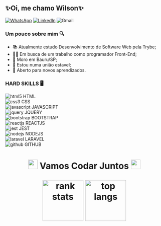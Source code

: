 ## ✨Oi, me chamo Wilson✨
[![WhatsApp](https://img.shields.io/badge/WhatsApp-25D366?style=for-the-badge&logo=whatsapp&logoColor=white)](https://api.whatsapp.com/send?phone=5514997223323&text=Olá%20Wilson,%20gostaria%20de%20conversar%20com%20você)
[![LinkedIn](https://img.shields.io/badge/linkedin-%230077B5.svg?style=for-the-badge&logo=linkedin&logoColor=white)](https://www.linkedin.com/in/wilson-salles-junior/)
![Gmail](https://img.shields.io/badge/Gmail-D14836?style=for-the-badge&logo=gmail&logoColor=white)
### Um pouco sobre mim 🔍
- 📚 Atualmente estudo Desenvolvimento de Software Web pela Trybe;
- 🧑‍💻 Em busca de um trabalho como programador Front-End;
- 🏡 Moro em Bauru/SP;
- 💞 Estou numa união estavel;
- 📖 Aberto para novos aprendizados.

### HARD SKILLS 🖥️

![html5](https://img.icons8.com/color/32/000000/html-5--v1.png) HTML \
![css3](https://img.icons8.com/color/32/000000/css3.png) CSS \
![javascript](https://img.icons8.com/color/32/000000/javascript--v1.png) JAVASCRIPT \
![jquery](https://img.icons8.com/ios-filled/32/000000/jquery.png) JQUERY \
![bootstrap](https://img.icons8.com/color/32/000000/bootstrap.png) BOOTSTRAP \
![reactjs](https://img.icons8.com/office/32/000000/react.png) REACTJS \
![jest](https://img.icons8.com/external-tal-revivo-shadow-tal-revivo/32/000000/external-jest-can-collect-code-coverage-information-from-entire-projects-logo-shadow-tal-revivo.png) JEST \
![nodejs](https://img.icons8.com/color/32/000000/nodejs.png) NODEJS \
![laravel](https://img.icons8.com/fluency/32/000000/laravel.png) LARAVEL \
![github](https://img.icons8.com/ios-filled/32/000000/github.png) GITHUB


<h1 align="center"> <img src="https://64.media.tumblr.com/11b9dfe8aaecf052067f5155bff24d0f/tumblr_n651cv1Nz41snc5kxo1_640.gifv" alt="estrela" width="30px"> Vamos Codar Juntos <img src="https://64.media.tumblr.com/11b9dfe8aaecf052067f5155bff24d0f/tumblr_n651cv1Nz41snc5kxo1_640.gifv" alt="estrela" width="30px"> 
<p align="center">
<img height="130px" src="https://github-readme-stats.vercel.app/api?username=wilsonsalles-jnr&show_icons=true&theme=radical" alt="rank stats" />
<img height="130px" src="https://github-readme-stats.vercel.app/api/top-langs/?username=wilsonsalles-jnr&layout=compact&theme=radical" alt="top langs" />
</p>
